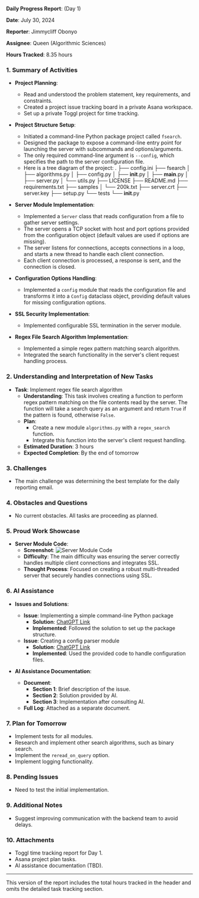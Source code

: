
**Daily Progress Report**: (Day 1)

**Date**: July 30, 2024

**Reporter**: Jimmycliff Obonyo

**Assignee**: Queen (Algorithmic Sciences)

**Hours Tracked**: 8.35 hours



### 1. **Summary of Activities**
   
   - **Project Planning**:
     - Read and understood the problem statement, key requirements, and constraints.
     - Created a project issue tracking board in a private Asana workspace.
     - Set up a private Toggl project for time tracking.

   - **Project Structure Setup**:
     - Initiated a command-line Python package project called `fsearch`.
     - Designed the package to expose a command-line entry point for launching the server with subcommands and options/arguments.
     - The only required command-line argument is `--config`, which specifies the path to the server configuration file.
     - Here is a tree diagram of the project:
      .
      ├── config.ini
      ├── fsearch
      │   ├── algorithms.py
      │   ├── config.py
      │   ├── __init__.py
      │   ├── __main__.py
      │   ├── server.py
      │   └── utils.py
      ├── LICENSE
      ├── README.md
      ├── requirements.txt
      ├── samples
      │   └── 200k.txt
      ├── server.crt
      ├── server.key
      ├── setup.py
      └── tests
          └── __init__.py

   - **Server Module Implementation**:
     - Implemented a `Server` class that reads configuration from a file to gather server settings.
     - The server opens a TCP socket with host and port options provided from the configuration object (default values are used if options are missing).
     - The server listens for connections, accepts connections in a loop, and starts a new thread to handle each client connection.
     - Each client connection is processed, a response is sent, and the connection is closed.

   - **Configuration Options Handling**:
     - Implemented a `config` module that reads the configuration file and transforms it into a `Config` dataclass object, providing default values for missing configuration options.

   - **SSL Security Implementation**:
     - Implemented configurable SSL termination in the server module.

   - **Regex File Search Algorithm Implementation**:
     - Implemented a simple regex pattern matching search algorithm.
     - Integrated the search functionality in the server's client request handling process.

### 2. **Understanding and Interpretation of New Tasks**

   - **Task**: Implement regex file search algorithm
     - **Understanding**: This task involves creating a function to perform regex pattern matching on the file contents read by the server. The function will take a search query as an argument and return `True` if the pattern is found, otherwise `False`.
     - **Plan**: 
       - Create a new module `algorithms.py` with a `regex_search` function.
       - Integrate this function into the server's client request handling.
     - **Estimated Duration**: 3 hours
     - **Expected Completion**: By the end of tomorrow

### 3. **Challenges**
   - The main challenge was determining the best template for the daily reporting email.

### 4. **Obstacles and Questions**
   - No current obstacles. All tasks are proceeding as planned.

### 5. **Proud Work Showcase**
   - **Server Module Code**:
     - **Screenshot**: ![Server Module Code](path/to/screenshot.png)
     - **Difficulty**: The main difficulty was ensuring the server correctly handles multiple client connections and integrates SSL.
     - **Thought Process**: Focused on creating a robust multi-threaded server that securely handles connections using SSL.

### 6. **AI Assistance**
   - **Issues and Solutions**:
     - **Issue**: Implementing a simple command-line Python package
       - **Solution**: [ChatGPT Link](https://chatgpt.com/share/f3e71ca6-7298-4cd1-8cad-3c1b9dcd337e)
       - **Implemented**: Followed the solution to set up the package structure.
     - **Issue**: Creating a config parser module
       - **Solution**: [ChatGPT Link](https://chatgpt.com/share/1f6daff3-6562-44bf-b4a6-8086cff99dc9)
       - **Implemented**: Used the provided code to handle configuration files.

   - **AI Assistance Documentation**:
     - **Document**:
       - **Section 1**: Brief description of the issue.
       - **Section 2**: Solution provided by AI.
       - **Section 3**: Implementation after consulting AI.
     - **Full Log**: Attached as a separate document.

### 7. **Plan for Tomorrow**
   - Implement tests for all modules.
   - Research and implement other search algorithms, such as binary search.
   - Implement the `reread_on_query` option.
   - Implement logging functionality.

### 8. **Pending Issues**
   - Need to test the initial implementation.

### 9. **Additional Notes**
   - Suggest improving communication with the backend team to avoid delays.

### 10. **Attachments**
   - Toggl time tracking report for Day 1.
   - Asana project plan tasks.
   - AI assistance documentation (TBD).

---

This version of the report includes the total hours tracked in the header and omits the detailed task tracking section.